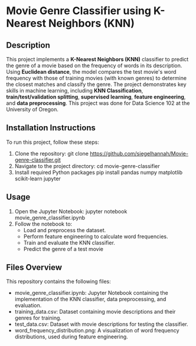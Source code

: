 # Movie Genre Classifier using K-Nearest Neighbors (KNN)

## Description

This project implements a **K-Nearest Neighbors (KNN)** classifier to predict the genre of a movie based on the frequency of words in its description. Using **Euclidean distance**, the model compares the test movie's word frequency with those of training movies (with known genres) to determine the closest matches and classify the genre. The project demonstrates key skills in machine learning, including **KNN Classification**, **train/test/validation splitting**, **supervised learning**, **feature engineering**, and **data preprocessing**.
This project was done for Data Science 102 at the University of Oregon.

## Installation Instructions

To run this project, follow these steps:

1. Clone the repository:
   git clone https://github.com/siegelhannah/Movie-genre-classifier.git
2. Navigate to the project directory:
   cd movie-genre-classifier
4. Install required Python packages
   pip install pandas numpy matplotlib scikit-learn jupyter

## Usage

1. Open the Jupyter Notebook:
   jupyter notebook movie_genre_classifier.ipynb
2. Follow the notebook to:
   - Load and preprocess the dataset.
   - Perform feature engineering to calculate word frequencies.
   - Train and evaluate the KNN classifier.
   - Predict the genre of a test movie

## Files Overview

This repository contains the following files:

- movie_genre_classifier.ipynb: Jupyter Notebook containing the implementation of the KNN classifier, data preprocessing, and evaluation.
- training_data.csv: Dataset containing movie descriptions and their genres for training.
- test_data.csv: Dataset with movie descriptions for testing the classifier.
- word_frequency_distribution.png: A visualization of word frequency distributions, used during feature engineering.
